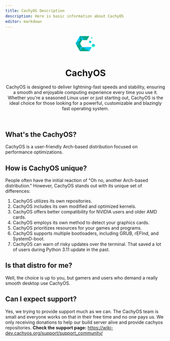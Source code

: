 ```yaml
---
title: CachyOS Description
description: Here is basic information about CachyOS
editor: markdown
---
```


<div align="center">
  <img src="https://raw.githubusercontent.com/cachyos/calamares-config/grub-3.2/etc/calamares/branding/cachyos/logo.png" width="64" alt="CachyOS logo" />
  <br/>
  <h1 align="center">CachyOS</h1>
  <p align="center">CachyOS is designed to deliver lightning-fast speeds and stability, ensuring a smooth and enjoyable computing experience every time you use it. Whether you're a seasoned Linux user or just starting out, CachyOS is the ideal choice for those looking for a powerful, customizable and blazingly fast operating system. </p>
</div>
<br />

## What's the CachyOS?
CachyOS is a user-friendly Arch-based distribution focused on performance optimizations.

## How is CachyOS unique?
People often have the initial reaction of "Oh no, another Arch-based distribution." However, CachyOS stands out with its unique set of differences:
1. CachyOS utilizes its own repositories.
1. CachyOS includes its own modified and optimized kernels.
1. CachyOS offers better compatibility for NVIDIA users and older AMD cards.
1. CachyOS employs its own method to detect your graphics cards.
1. CachyOS prioritizes resources for your games and programs.
1. CachyOS supports multiple bootloaders, including GRUB, rEFInd, and SystemD-boot.
1. CachyOS can warn of risky updates over the terminal. That saved a lot of users during Python 3.11 update in the past.

## Is that distro for me?
Well, the choice is up to you, but gamers and users who demand a really smooth desktop use CachyOS.

## Can I expect support?
Yes, we trying to provide support much as we can. The CachyOS team is small and everyone works on that in their free time and no one pays us. We only receiving donations to help our build server alive and provide cachyos repositories.
**Check the support page:** https://wiki-dev.cachyos.org/support/support_community/
